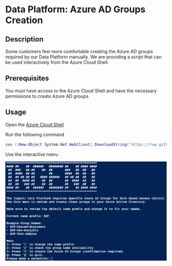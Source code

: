 # Data Platform: Azure AD Groups Creation

## Description

Some customers feel more comfortable creating the Azure AD groups required by our Data Platform manually.
We are providing a script that can be used interactively from the Azure Cloud Shell.

## Prerequisites

You must have access to the Azure Cloud Shell and have the necessary permissions to create Azure AD groups.

## Usage

Open the [Azure Cloud Shell](https://docs.microsoft.com/en-us/azure/cloud-shell/overview)

Run the following command

```powershell
iex ((New-Object System.Net.WebClient).DownloadString('https://raw.githubusercontent.com/ingenii-solutions/public/main/scripts/data-platform/azuread-groups-creation/script.ps1'))
```

Use the interactive menu

![Menu](./files/menu.png)
